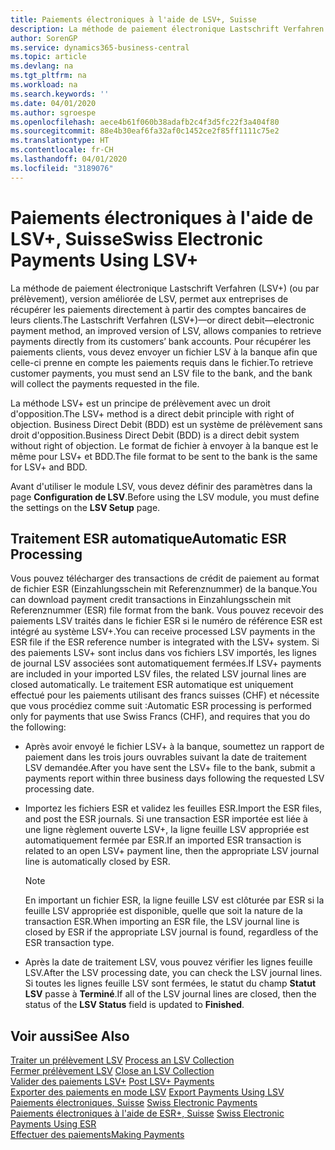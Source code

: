 ```yaml
---
title: Paiements électroniques à l'aide de LSV+, Suisse
description: La méthode de paiement électronique Lastschrift Verfahren (LSV+) (ou par prélèvement), version améliorée de LSV, permet aux entreprises de récupérer les paiements directement à partir des comptes bancaires de leurs clients. Pour récupérer les paiements clients, vous devez envoyer un fichier LSV à la banque afin que celle-ci prenne en compte les paiements requis dans le fichier.
author: SorenGP
ms.service: dynamics365-business-central
ms.topic: article
ms.devlang: na
ms.tgt_pltfrm: na
ms.workload: na
ms.search.keywords: ''
ms.date: 04/01/2020
ms.author: sgroespe
ms.openlocfilehash: aece4b61f060b38adafb2c4f3d5fc22f3a404f80
ms.sourcegitcommit: 88e4b30eaf6fa32af0c1452ce2f85ff1111c75e2
ms.translationtype: HT
ms.contentlocale: fr-CH
ms.lasthandoff: 04/01/2020
ms.locfileid: "3189076"
---
```

# <a name="swiss-electronic-payments-using-lsv"></a><span data-ttu-id="1b59d-104">Paiements électroniques à l'aide de LSV+, Suisse</span><span class="sxs-lookup"><span data-stu-id="1b59d-104">Swiss Electronic Payments Using LSV+</span></span>
<span data-ttu-id="1b59d-105">La méthode de paiement électronique Lastschrift Verfahren (LSV+) (ou par prélèvement), version améliorée de LSV, permet aux entreprises de récupérer les paiements directement à partir des comptes bancaires de leurs clients.</span><span class="sxs-lookup"><span data-stu-id="1b59d-105">The Lastschrift Verfahren (LSV+)—or direct debit—electronic payment method, an improved version of LSV, allows companies to retrieve payments directly from its customers’ bank accounts.</span></span> <span data-ttu-id="1b59d-106">Pour récupérer les paiements clients, vous devez envoyer un fichier LSV à la banque afin que celle-ci prenne en compte les paiements requis dans le fichier.</span><span class="sxs-lookup"><span data-stu-id="1b59d-106">To retrieve customer payments, you must send an LSV file to the bank, and the bank will collect the payments requested in the file.</span></span>  

<span data-ttu-id="1b59d-107">La méthode LSV+ est un principe de prélèvement avec un droit d'opposition.</span><span class="sxs-lookup"><span data-stu-id="1b59d-107">The LSV+ method is a direct debit principle with right of objection.</span></span> <span data-ttu-id="1b59d-108">Business Direct Debit (BDD) est un système de prélèvement sans droit d'opposition.</span><span class="sxs-lookup"><span data-stu-id="1b59d-108">Business Direct Debit (BDD) is a direct debit system without right of objection.</span></span> <span data-ttu-id="1b59d-109">Le format de fichier à envoyer à la banque est le même pour LSV+ et BDD.</span><span class="sxs-lookup"><span data-stu-id="1b59d-109">The file format to be sent to the bank is the same for LSV+ and BDD.</span></span>  

<span data-ttu-id="1b59d-110">Avant d'utiliser le module LSV, vous devez définir des paramètres dans la page **Configuration de LSV**.</span><span class="sxs-lookup"><span data-stu-id="1b59d-110">Before using the LSV module, you must define the settings on the **LSV Setup** page.</span></span>

## <a name="automatic-esr-processing"></a><span data-ttu-id="1b59d-111">Traitement ESR automatique</span><span class="sxs-lookup"><span data-stu-id="1b59d-111">Automatic ESR Processing</span></span>  
<span data-ttu-id="1b59d-112">Vous pouvez télécharger des transactions de crédit de paiement au format de fichier ESR (Einzahlungsschein mit Referenznummer) de la banque.</span><span class="sxs-lookup"><span data-stu-id="1b59d-112">You can download payment credit transactions in Einzahlungsschein mit Referenznummer (ESR) file format from the bank.</span></span> <span data-ttu-id="1b59d-113">Vous pouvez recevoir des paiements LSV traités dans le fichier ESR si le numéro de référence ESR est intégré au système LSV+.</span><span class="sxs-lookup"><span data-stu-id="1b59d-113">You can receive processed LSV payments in the ESR file if the ESR reference number is integrated with the LSV+ system.</span></span> <span data-ttu-id="1b59d-114">Si des paiements LSV+ sont inclus dans vos fichiers LSV importés, les lignes de journal LSV associées sont automatiquement fermées.</span><span class="sxs-lookup"><span data-stu-id="1b59d-114">If LSV+ payments are included in your imported LSV files, the related LSV journal lines are closed automatically.</span></span> <span data-ttu-id="1b59d-115">Le traitement ESR automatique est uniquement effectué pour les paiements utilisant des francs suisses (CHF) et nécessite que vous procédiez comme suit :</span><span class="sxs-lookup"><span data-stu-id="1b59d-115">Automatic ESR processing is performed only for payments that use Swiss Francs (CHF), and requires that you do the following:</span></span>  

- <span data-ttu-id="1b59d-116">Après avoir envoyé le fichier LSV+ à la banque, soumettez un rapport de paiement dans les trois jours ouvrables suivant la date de traitement LSV demandée.</span><span class="sxs-lookup"><span data-stu-id="1b59d-116">After you have sent the LSV+ file to the bank, submit a payments report within three business days following the requested LSV processing date.</span></span>  

- <span data-ttu-id="1b59d-117">Importez les fichiers ESR et validez les feuilles ESR.</span><span class="sxs-lookup"><span data-stu-id="1b59d-117">Import the ESR files, and post the ESR journals.</span></span> <span data-ttu-id="1b59d-118">Si une transaction ESR importée est liée à une ligne règlement ouverte LSV+, la ligne feuille LSV appropriée est automatiquement fermée par ESR.</span><span class="sxs-lookup"><span data-stu-id="1b59d-118">If an imported ESR transaction is related to an open LSV+ payment line, then the appropriate LSV journal line is automatically closed by ESR.</span></span>  

    > [!NOTE]  
    >  <span data-ttu-id="1b59d-119">En important un fichier ESR, la ligne feuille LSV est clôturée par ESR si la feuille LSV appropriée est disponible, quelle que soit la nature de la transaction ESR.</span><span class="sxs-lookup"><span data-stu-id="1b59d-119">When importing an ESR file, the LSV journal line is closed by ESR if the appropriate LSV journal is found, regardless of the ESR transaction type.</span></span>  

- <span data-ttu-id="1b59d-120">Après la date de traitement LSV, vous pouvez vérifier les lignes feuille LSV.</span><span class="sxs-lookup"><span data-stu-id="1b59d-120">After the LSV processing date, you can check the LSV journal lines.</span></span> <span data-ttu-id="1b59d-121">Si toutes les lignes feuille LSV sont fermées, le statut du champ **Statut LSV** passe à **Terminé**.</span><span class="sxs-lookup"><span data-stu-id="1b59d-121">If all of the LSV journal lines are closed, then the status of the **LSV Status** field is updated to  **Finished**.</span></span>  

## <a name="see-also"></a><span data-ttu-id="1b59d-122">Voir aussi</span><span class="sxs-lookup"><span data-stu-id="1b59d-122">See Also</span></span>  
 <span data-ttu-id="1b59d-123">[Traiter un prélèvement LSV](how-to-process-an-lsv-collection.md) </span><span class="sxs-lookup"><span data-stu-id="1b59d-123">[Process an LSV Collection](how-to-process-an-lsv-collection.md) </span></span>  
 <span data-ttu-id="1b59d-124">[Fermer prélèvement LSV](how-to-close-an-lsv-collection.md) </span><span class="sxs-lookup"><span data-stu-id="1b59d-124">[Close an LSV Collection](how-to-close-an-lsv-collection.md) </span></span>  
 <span data-ttu-id="1b59d-125">[Valider des paiements LSV+](how-to-post-lsv-payments.md) </span><span class="sxs-lookup"><span data-stu-id="1b59d-125">[Post LSV+ Payments](how-to-post-lsv-payments.md) </span></span>  
 <span data-ttu-id="1b59d-126">[Exporter des paiements en mode LSV](how-to-export-payments-using-lsv.md) </span><span class="sxs-lookup"><span data-stu-id="1b59d-126">[Export Payments Using LSV](how-to-export-payments-using-lsv.md) </span></span>  
 <span data-ttu-id="1b59d-127">[Paiements électroniques, Suisse](swiss-electronic-payments.md) </span><span class="sxs-lookup"><span data-stu-id="1b59d-127">[Swiss Electronic Payments](swiss-electronic-payments.md) </span></span>  
 <span data-ttu-id="1b59d-128">[Paiements électroniques à l'aide de ESR+, Suisse](swiss-electronic-payments-using-esr.md) </span><span class="sxs-lookup"><span data-stu-id="1b59d-128">[Swiss Electronic Payments Using ESR](swiss-electronic-payments-using-esr.md) </span></span>  
 [<span data-ttu-id="1b59d-129">Effectuer des paiements</span><span class="sxs-lookup"><span data-stu-id="1b59d-129">Making Payments</span></span>](../../payables-make-payments.md)
